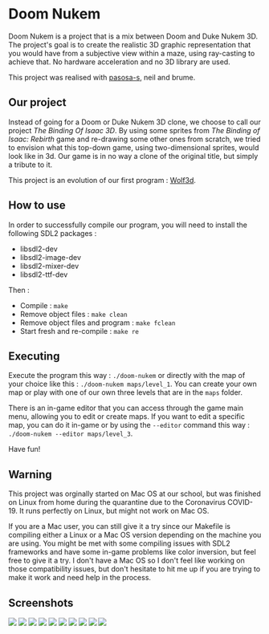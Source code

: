 # Doom Nukem

Doom Nukem is a project that is a mix between Doom and Duke Nukem 3D. The project's goal is to create the realistic 3D graphic representation that you would have from a subjective view within a maze, using ray-casting to achieve that. No hardware acceleration and no 3D library are used.

This project was realised with [pasosa-s](https://github.com/pasosa-s), neil and brume.

## Our project

Instead of going for a Doom or Duke Nukem 3D clone, we choose to call our project *The Binding Of Isaac 3D*. By using some sprites from *The Binding of Isaac: Rebirth* game and re-drawing some other ones from scratch, we tried to envision what this top-down game, using two-dimensional sprites, would look like in 3d. Our game is in no way a clone of the original title, but simply a tribute to it.

This project is an evolution of our first program : [Wolf3d](https://github.com/JulienMousset/Wolf3d).

## How to use

In order to successfully compile our program, you will need to install the following SDL2 packages :
- libsdl2-dev
- libsdl2-image-dev
- libsdl2-mixer-dev
- libsdl2-ttf-dev

Then :
- Compile : `make`
- Remove object files : `make clean`
- Remove object files and program : `make fclean`
- Start fresh and re-compile : `make re`

## Executing

Execute the program this way : `./doom-nukem` or directly with the map of your choice like this : `./doom-nukem maps/level_1`.
You can create your own map or play with one of our own three levels that are in the `maps` folder.

There is an in-game editor that you can access through the game main menu, allowing you to edit or create maps.
If you want to edit a specific map, you can do it in-game or by using the `--editor` command this way : `./doom-nukem --editor maps/level_3`.

Have fun!

## Warning

This project was orginally started on Mac OS at our school, but was finished on Linux from home during the quarantine due to the Coronavirus COVID-19. It runs perfectly on Linux, but might not work on Mac OS.

If you are a Mac user, you can still give it a try since our Makefile is compiling either a Linux or a Mac OS version depending on the machine you are using. You might be met with some compiling issues with SDL2 frameworks and have some in-game problems like color inversion, but feel free to give it a try. I don't have a Mac OS so I don't feel like working on those compatibility issues, but don't hesitate to hit me up if you are trying to make it work and need help in the process.

## Screenshots

![](Screenshots/doom-nukem1.png)
![](Screenshots/doom-nukem2.png)
![](Screenshots/doom-nukem3.png)
![](Screenshots/doom-nukem4.png)
![](Screenshots/doom-nukem5.png)
![](Screenshots/doom-nukem6.png)
![](Screenshots/doom-nukem7.png)
![](Screenshots/doom-nukem8.png)
![](Screenshots/doom-nukem9.png)
![](Screenshots/doom-nukem10.png)
